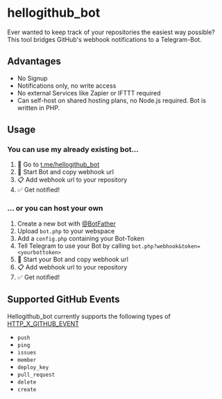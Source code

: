# hellogithub_bot
Ever wanted to keep track of your repositories the easiest way possible? This tool bridges GitHub's webhook notifications to a Telegram-Bot.

## Advantages
* No Signup
* Notifications only, no write access
* No external Services like Zapier or IFTTT required
* Can self-host on shared hosting plans, no Node.js required. Bot is written in PHP.

## Usage
### You can use my already existing bot...
1. 🔗 Go to [t.me/hellogithub_bot](https://t.me/hellogithub_bot)
2. 🤖 Start Bot and copy webhook url
3. 📋 Add webhook url to your repository
4. ✅ Get notified!

### ... or you can host your own
1. Create a new bot with [@BotFather](https://t.me/BotFather)
1. Upload ```bot.php``` to your webspace
2. Add a ```config.php``` containing your Bot-Token
1. Tell Telegram to use your Bot by calling ```bot.php?webhook&token=<yourbottoken>```
1. 🤖 Start your Bot and copy webhook url
3. 📋 Add webhook url to your repository
4. ✅ Get notified!

## Supported GitHub Events
Hellogithub_bot currently supports the following types of [HTTP_X_GITHUB_EVENT](https://docs.github.com/en/free-pro-team@latest/developers/webhooks-and-events/webhook-events-and-payloads)
* ```push```
* ```ping```
* ```issues```
* ```member```
* ```deploy_key```
* ```pull_request```
* ```delete```
* ```create```
